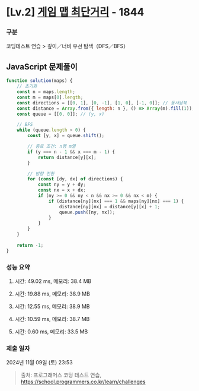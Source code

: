 # [Lv.2] [게임 맵 최단거리](https://school.programmers.co.kr/learn/courses/30/lessons/1844?language=javascript) - 1844 

### 구분

코딩테스트 연습 > 깊이／너비 우선 탐색（DFS／BFS）

## JavaScript 문제풀이

```js
function solution(maps) {
    // 초기화
    const n = maps.length;
    const m = maps[0].length;
    const directions = [[0, 1], [0, -1], [1, 0], [-1, 0]]; // 동서남북
    const distance = Array.from({ length: n }, () => Array(m).fill(1)); // 이동 칸 수
    const queue = [[0, 0]]; // (y, x)

    // BFS
    while (queue.length > 0) {
        const [y, x] = queue.shift();

        // 종료 조건: n행 m열
        if (y === n - 1 && x === m - 1) {
            return distance[y][x];
        }

        // 방향 전환
        for (const [dy, dx] of directions) {
            const ny = y + dy;
            const nx = x + dx;
            if (ny >= 0 && ny < n && nx >= 0 && nx < m) {
                if (distance[ny][nx] === 1 && maps[ny][nx] === 1) {
                    distance[ny][nx] = distance[y][x] + 1;
                    queue.push([ny, nx]);
                }
            }
        }
    }
    
    return -1;
}

```

### 성능 요약

1. 시간: 49.02 ms, 메모리: 38.4 MB

2. 시간: 19.88 ms, 메모리: 38.9 MB
3. 시간: 12.55 ms, 메모리: 38.9 MB
4. 시간: 10.59 ms, 메모리: 38.7 MB
5. 시간: 0.60 ms, 메모리: 33.5 MB

### 제출 일자

2024년 11월 09일 (토) 23:53

> 출처: 프로그래머스 코딩 테스트 연습, https://school.programmers.co.kr/learn/challenges
